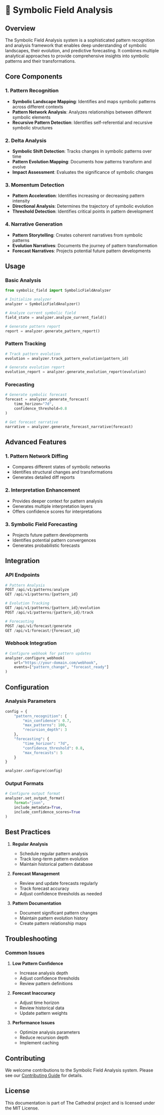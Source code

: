 # 🌊 Symbolic Field Analysis

## Overview

The Symbolic Field Analysis system is a sophisticated pattern recognition and analysis framework that enables deep understanding of symbolic landscapes, their evolution, and predictive forecasting. It combines multiple analytical approaches to provide comprehensive insights into symbolic patterns and their transformations.

## Core Components

### 1. Pattern Recognition
- **Symbolic Landscape Mapping**: Identifies and maps symbolic patterns across different contexts
- **Pattern Network Analysis**: Analyzes relationships between different symbolic elements
- **Recursive Pattern Detection**: Identifies self-referential and recursive symbolic structures

### 2. Delta Analysis
- **Symbolic Shift Detection**: Tracks changes in symbolic patterns over time
- **Pattern Evolution Mapping**: Documents how patterns transform and evolve
- **Impact Assessment**: Evaluates the significance of symbolic changes

### 3. Momentum Detection
- **Pattern Acceleration**: Identifies increasing or decreasing pattern intensity
- **Directional Analysis**: Determines the trajectory of symbolic evolution
- **Threshold Detection**: Identifies critical points in pattern development

### 4. Narrative Generation
- **Pattern Storytelling**: Creates coherent narratives from symbolic patterns
- **Evolution Narratives**: Documents the journey of pattern transformation
- **Forecast Narratives**: Projects potential future pattern developments

## Usage

### Basic Analysis
```python
from symbolic_field import SymbolicFieldAnalyzer

# Initialize analyzer
analyzer = SymbolicFieldAnalyzer()

# Analyze current symbolic field
field_state = analyzer.analyze_current_field()

# Generate pattern report
report = analyzer.generate_pattern_report()
```

### Pattern Tracking
```python
# Track pattern evolution
evolution = analyzer.track_pattern_evolution(pattern_id)

# Generate evolution report
evolution_report = analyzer.generate_evolution_report(evolution)
```

### Forecasting
```python
# Generate symbolic forecast
forecast = analyzer.generate_forecast(
    time_horizon="7d",
    confidence_threshold=0.8
)

# Get forecast narrative
narrative = analyzer.generate_forecast_narrative(forecast)
```

## Advanced Features

### 1. Pattern Network Diffing
- Compares different states of symbolic networks
- Identifies structural changes and transformations
- Generates detailed diff reports

### 2. Interpretation Enhancement
- Provides deeper context for pattern analysis
- Generates multiple interpretation layers
- Offers confidence scores for interpretations

### 3. Symbolic Field Forecasting
- Projects future pattern developments
- Identifies potential pattern convergences
- Generates probabilistic forecasts

## Integration

### API Endpoints
```python
# Pattern Analysis
POST /api/v1/patterns/analyze
GET /api/v1/patterns/{pattern_id}

# Evolution Tracking
GET /api/v1/patterns/{pattern_id}/evolution
POST /api/v1/patterns/{pattern_id}/track

# Forecasting
POST /api/v1/forecast/generate
GET /api/v1/forecast/{forecast_id}
```

### Webhook Integration
```python
# Configure webhook for pattern updates
analyzer.configure_webhook(
    url="https://your-domain.com/webhook",
    events=["pattern_change", "forecast_ready"]
)
```

## Configuration

### Analysis Parameters
```python
config = {
    "pattern_recognition": {
        "min_confidence": 0.7,
        "max_patterns": 100,
        "recursion_depth": 3
    },
    "forecasting": {
        "time_horizon": "7d",
        "confidence_threshold": 0.8,
        "max_forecasts": 5
    }
}

analyzer.configure(config)
```

### Output Formats
```python
# Configure output format
analyzer.set_output_format(
    format="json",
    include_metadata=True,
    include_confidence_scores=True
)
```

## Best Practices

1. **Regular Analysis**
   - Schedule regular pattern analysis
   - Track long-term pattern evolution
   - Maintain historical pattern database

2. **Forecast Management**
   - Review and update forecasts regularly
   - Track forecast accuracy
   - Adjust confidence thresholds as needed

3. **Pattern Documentation**
   - Document significant pattern changes
   - Maintain pattern evolution history
   - Create pattern relationship maps

## Troubleshooting

### Common Issues

1. **Low Pattern Confidence**
   - Increase analysis depth
   - Adjust confidence thresholds
   - Review pattern definitions

2. **Forecast Inaccuracy**
   - Adjust time horizon
   - Review historical data
   - Update pattern weights

3. **Performance Issues**
   - Optimize analysis parameters
   - Reduce recursion depth
   - Implement caching

## Contributing

We welcome contributions to the Symbolic Field Analysis system. Please see our [Contributing Guide](CONTRIBUTING.md) for details.

## License

This documentation is part of The Cathedral project and is licensed under the MIT License. 